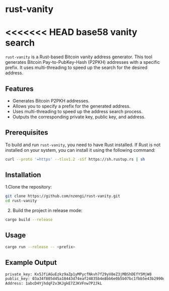 # rust-vanity
<<<<<<< HEAD
base58 vanity search
=======

`rust-vanity` is a Rust-based Bitcoin vanity address generator. This tool generates Bitcoin Pay-to-PubKey-Hash (P2PKH) addresses with a specific prefix. It uses multi-threading to speed up the search for the desired address.

## Features

- Generates Bitcoin P2PKH addresses.
- Allows you to specify a prefix for the generated address.
- Uses multi-threading to speed up the address search process.
- Outputs the corresponding private key, public key, and address.

## Prerequisites

To build and run `rust-vanity`, you need to have Rust installed. If Rust is not installed on your system, you can install it using the following command:

```bash
curl --proto '=https' --tlsv1.2 -sSf https://sh.rustup.rs | sh
```

##  Installation

1.Clone the repository:

```bash
git clone https://github.com/nzengi/rust-vanity.git
cd rust-vanity
```
2. Build the project in release mode:

```bash
cargo build --release
```
##  Usage

```bash
cargo run --release -- <prefix>
```

##  Example Output

```bash
private_key: Kx5JfiAGuEzkz9aZp1yMPycfNkvh7f29yV8eZ3jMBShDEfY5MjW8
public_key: 03a34f805d45a18443d74eaf24835b4e8bb6e0b5b07bc1fbb5e43b2990d5ebc7bb
Address: 1abcD4YjhdqF2v3KJgkE7ZJKVFnw7P2JkL
```
